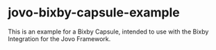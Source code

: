 # jovo-bixby-capsule-example
This is an example for a Bixby Capsule, intended to use with the Bixby Integration for the Jovo Framework.

